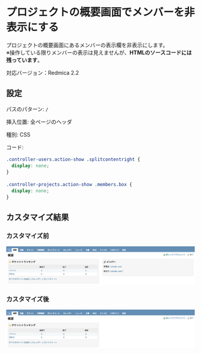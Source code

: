 # プロジェクトの概要画面でメンバーを非表示にする

プロジェクトの概要画面にあるメンバーの表示欄を非表示にします。  
※操作している限りメンバーの表示は見えませんが、**HTMLのソースコードには残っています**。

対応バージョン：Redmica 2.2

## 設定

パスのパターン: `/`

挿入位置: 全ページのヘッダ

種別: CSS

コード:

~~~ css
.controller-users.action-show .splitcontentright {
  display: none;
}

.controller-projects.action-show .members.box {
  display: none;
}
~~~

## カスタマイズ結果

### カスタマイズ前

![](overview_before@2x.png)

### カスタマイズ後

![](overview_after@2x.png)
